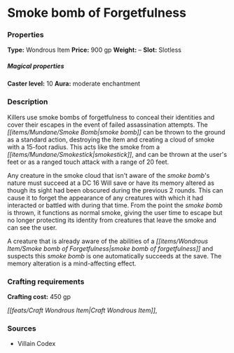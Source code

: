 ﻿---
Title: "Smoke bomb of Forgetfulness"
Type: "Wondrous Item"
Price: "900 gp"
Weight: "–"
Slot: "Slotless"
Caster level: "10"
Aura: "moderate enchantment"
Description: |
  "Killers use _smoke bombs of forgetfulness_ to conceal their identities and cover their escapes in the event of failed assassination attempts. The smoke bomb can be thrown to the ground as a standard action, destroying the item and creating a cloud of smoke with a 15-foot radius. This acts like the smoke from a smokestick, and can be thrown at the user's feet or as a ranged touch attack with a range of 20 feet.
  Any creature in the smoke cloud that isn't aware of the smoke bomb's nature must succeed at a DC 16 Will save or have its memory altered as though its sight had been obscured during the previous 2 rounds. This can cause it to forget the appearance of any creatures with which it had interacted or battled with during that time. From the point the smoke bomb is thrown, it functions as normal smoke, giving the user time to escape but no longer protecting its identity from creatures that leave the smoke and can see the user.
  A creature that is already aware of the abilities of a _smoke bomb of forgetfulness_ and suspects this smoke bomb is one automatically succeeds at the save. The memory alteration is a mind-affecting effect."
Crafting cost: "450 gp"
Sources: "['Villain Codex']"
---

# Smoke bomb of Forgetfulness

### Properties

**Type:** Wondrous Item **Price:** 900 gp **Weight:** – **Slot:** Slotless

##### Magical properties

**Caster level:** 10 **Aura:** moderate enchantment

### Description

Killers use smoke bombs of forgetfulness to conceal their identities and cover their escapes in the event of failed assassination attempts. The _[[items/Mundane/Smoke Bomb|smoke bomb]]_ can be thrown to the ground as a standard action, destroying the item and creating a cloud of smoke with a 15-foot radius. This acts like the smoke from a _[[items/Mundane/Smokestick|smokestick]]_, and can be thrown at the user's feet or as a ranged touch attack with a range of 20 feet.

Any creature in the smoke cloud that isn't aware of the _smoke bomb_'s nature must succeed at a DC 16 Will save or have its memory altered as though its sight had been obscured during the previous 2 rounds. This can cause it to forget the appearance of any creatures with which it had interacted or battled with during that time. From the point the _smoke bomb_ is thrown, it functions as normal smoke, giving the user time to escape but no longer protecting its identity from creatures that leave the smoke and can see the user.

A creature that is already aware of the abilities of a _[[items/Wondrous Item/Smoke bomb of Forgetfulness|smoke bomb of forgetfulness]]_ and suspects this _smoke bomb_ is one automatically succeeds at the save. The memory alteration is a mind-affecting effect.

### Crafting requirements

**Crafting cost:** 450 gp

_[[feats/Craft Wondrous Item|Craft Wondrous Item]]_,

### Sources

* Villain Codex